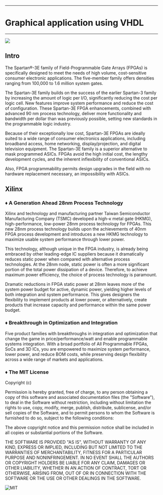 ************************************************
# Graphical application using VHDL
***********************************************
![](http://www.digilentinc.com/Data/Products/BASYS2/BASYS2-top-400.jpg "")

## Intro
The Spartan®-3E family of Field-Programmable Gate Arrays (FPGAs) is specifically designed to meet the needs of high volume, cost-sensitive consumer electronic applications. The five-member family offers densities ranging from 100,000 to 1.6 million system gates. 

The Spartan-3E family builds on the success of the earlier Spartan-3 family by increasing the amount of logic per I/O, significantly reducing the cost per logic cell. New features improve system performance and reduce the cost of configuration. These Spartan-3E FPGA enhancements, combined with advanced 90 nm process technology, deliver more functionality and bandwidth per dollar than was previously possible, setting new standards in the programmable logic industry. 

Because of their exceptionally low cost, Spartan-3E FPGAs are ideally suited to a wide range of consumer electronics applications, including broadband access, home networking, display/projection, and digital television equipment. 
The Spartan-3E family is a superior alternative to mask programmed ASICs. FPGAs avoid the high initial cost, the lengthy development cycles, and the inherent inflexibility of conventional ASICs. 

Also, FPGA programmability permits design upgrades in the field with no hardware replacement necessary, an impossibility with ASICs.

## Xilinx
### ♦ A Generation Ahead 28nm Process Technology

Xilinx and technology and manufacturing partner Taiwan Semiconductor Manufacturing Company (TSMC) developed a high-κ metal gate (HKMG), high-performance, low-power 28nm process technology for FPGAs. This new 28nm process technology builds upon the achievements of 40nm FPGA process development and introduces a new HKMG technology to maximize usable system performance through lower power.

This technology, although unique in the FPGA industry, is already being embraced by other leading-edge IC suppliers because it dramatically reduces static power when compared with alternative process technologies. At the 28nm node, static power is often a more significant portion of the total power dissipation of a device. Therefore, to achieve maximum power efficiency, the choice of process technology is paramount.

Dramatic reductions in FPGA static power at 28nm leaves more of the system power budget for active, dynamic power, yielding higher levels of both integration and system performance. This gives designers the flexibility to implement products at lower power, or alternatively, create products that increase capacity and performance within the same power budget.

### ♦ Breakthrough in Optimization and Integration

Five product families with breakthroughs in integration and optimization that change the game in price/performance/watt and enable programmable systems integration. With a broad portfolio of All Programmable FPGAs, SoCs and 3D ICs, you are empowered to maximize system performance, lower power, and reduce BOM costs, while preserving design flexibility across   a wide range of markets and applications.

### ♦ The MIT License

Copyright (c) 

Permission is hereby granted, free of charge, to any person obtaining a copy
of this software and associated documentation files (the "Software"), to deal
in the Software without restriction, including without limitation the rights
to use, copy, modify, merge, publish, distribute, sublicense, and/or sell
copies of the Software, and to permit persons to whom the Software is
furnished to do so, subject to the following conditions:

The above copyright notice and this permission notice shall be included in
all copies or substantial portions of the Software.

THE SOFTWARE IS PROVIDED "AS IS", WITHOUT WARRANTY OF ANY KIND, EXPRESS OR
IMPLIED, INCLUDING BUT NOT LIMITED TO THE WARRANTIES OF MERCHANTABILITY,
FITNESS FOR A PARTICULAR PURPOSE AND NONINFRINGEMENT. IN NO EVENT SHALL THE
AUTHORS OR COPYRIGHT HOLDERS BE LIABLE FOR ANY CLAIM, DAMAGES OR OTHER
LIABILITY, WHETHER IN AN ACTION OF CONTRACT, TORT OR OTHERWISE, ARISING FROM,
OUT OF OR IN CONNECTION WITH THE SOFTWARE OR THE USE OR OTHER DEALINGS IN
THE SOFTWARE.

![MIT](http://upload.wikimedia.org/wikipedia/commons/4/42/Opensource.svg "MIT")
